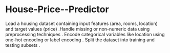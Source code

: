 # House-Price--Predictor
 Load a housing dataset containing input features (area, rooms, location) and target values  (price)  .Handle missing or non-numeric data using preprocessing techniques  . Encode categorical variables like location using one-hot encoding or label encoding  . Split the dataset into training and testing subsets . 
